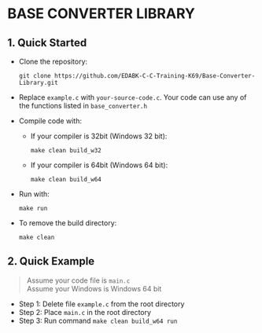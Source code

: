 # BASE CONVERTER LIBRARY

## 1. Quick Started

- Clone the repository:
    ```
    git clone https://github.com/EDABK-C-C-Training-K69/Base-Converter-Library.git
    ```

- Replace `example.c` with `your-source-code.c`. Your code can use any of the functions listed in `base_converter.h`

- Compile code with: 
    - If your compiler is 32bit (Windows 32 bit):
        ```
        make clean build_w32
        ```
    - If your compiler is 64bit (Windows 64 bit):
        ```
        make clean build_w64
        ```

- Run with:
    ```
    make run
    ```

- To remove the build directory:
    ```
    make clean
    ```

## 2. Quick Example

> Assume your code file is `main.c`  
> Assume your Windows is Windows 64 bit

- Step 1: Delete file `example.c` from the root directory
- Step 2: Place `main.c` in the root directory
- Step 3: Run command `make clean build_w64 run`
